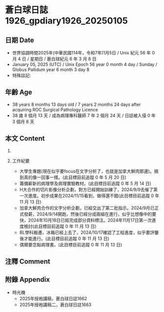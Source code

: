 [_metadata_:encoding]: - "utf-8"
[_metadata_:language]: - "zh-Hant-TW"
[_metadata_:fileformat]: - "markdown"
[_metadata_:MIME_type]: - "text/plain"
[_metadata_:markdown_version]: - "commonmark version 0.30"
[_metadata_:markdown_spec]: - "https://spec.commonmark.org/0.30/"

# 蒼白球日誌1926_gpdiary1926_20250105 #

## 日期 Date ##

* 世界協調時間2025年(中華民國114年，令和7年)1月5日 / Unix 紀元 56 年 0 月 4 日 / 星期日 / 蒼白球紀元 6 年 3 月 8 日
* January 05, 2025 (UTC) / Unix Epoch 56 year 0 month 4 day / Sunday / Globus Pallidum year 6 month 3 day 8
* 特殊註記:

## 年齡 Age ##

* 38 years 8 months 13 days old / 7 years 2 months 24 days after acquiring ROC Surgical Pathology Licence
* 38 歲 8 個月 13 天 / 成為病理專科醫師 7 年 2 個月 24 天 / 日誌被入侵 0 年 3 個月 8 天

## 本文 Content ##

1. 

2. 工作紀要

    - 大學生專題(現在似乎要focus在文字分析了，也就是加拿大鮮肉那邊)。搞到真的像一回事一樣。(此目標目前追蹤 0 年 5 月 20 日)
    - 籌備嶄新的病理學及病理實驗教材。(此目標目前追蹤 0 年 5 月 14 日)
    - H大合作的切片影像分析企劃，對方已經開始訓練了，2024/9/9去催了第一次進度。初步成果在2024/11/15看到，做得還不錯(此目標目前追蹤 0 年 11 月 13 日)
    - 加拿大鮮肉合作的文字分析企劃，已經交出了第二批指示。2024/9月已正式發薪，2024/9/14開跑，然後已經分成兩組在進行，似乎比想像中的要快，2024年10月18日已經完成部分資料標注。2024年11月17日第一次進度檢討(此目標目前追蹤 0 年 11 月 13 日)
    - BL學科搬遷，冰箱已經上去了，2024/10/17確認了工程進度，似乎要評鑒後才能進行。(此目標目前追蹤 0 年 11 月 13 日)
    - 偶爾要念點病理書。(此目標目前追蹤 0 年 11 月 13 日)

## 注釋 Comment ##


## 附錄 Appendix ##

* 時光機
    - 2025年授袍講稿，蒼白球日誌1662
    - 2025年授袍講稿二，蒼白球日誌1663
